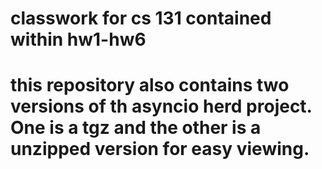 # classwork for cs 131 contained within hw1-hw6
# this repository also contains two versions of th asyncio herd project. One is a tgz and the other is a unzipped version for easy viewing.
